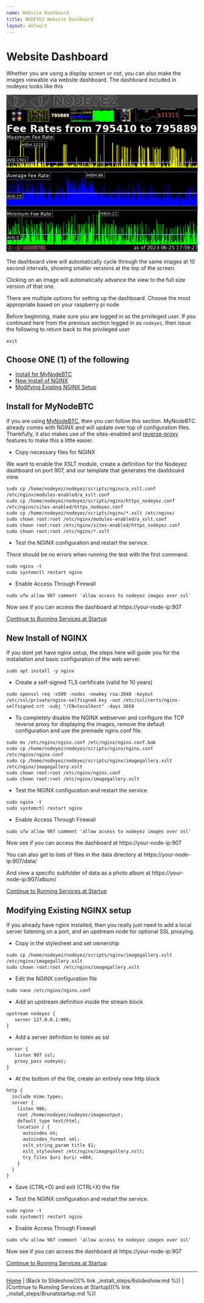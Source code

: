 ```yaml
---
name: Website Dashbaord
title: NODEYEZ Website Dashboard
layout: default
---
```


# Website Dashboard

Whether you are using a display screen or not, you can also make the images 
viewable via website dashboard.  The dashboard included in nodeyez looks like
this

![sample image of dashboard](../images/websitedashboard.png)

The dashboard view will automatically cycle through the same images at 10 second
intervals, showing smaller versions at the top of the screen.  

Clicking on an image will automatically advance the view to the full size 
version of that one.

There are multiple options for setting up the dashboard.  Choose the most
appropriate based on your raspberry pi node

Before beginning, make sure you are logged in as the privileged user.  If you
continued here from the previous section logged in as `nodeyez`, then issue
the following to return back to the privileged user

```shell
exit
```

## Choose ONE (1) of the following

- [Install for MyNodeBTC](#install-for-mynodebtc)
- [New Install of NGINX](#new-install-of-nginx)
- [Modifying Existing NGINX Setup](#modifying-existing-nginx-setup)

## Install for MyNodeBTC

<mash-accordion markdown="1" key="nbcweb1" resource="549a2981-ae65-41e3-b620-6b22bec143cd" button-horizontal-align="center" button-vertical-align="bottom" button-text="Read More" button-variant="solid" button-size="md" loading-indicator-size="14">

<div markdown="1">

If you are using [MyNodeBTC](https://mynodebtc.com/), then you can follow 
this section.  MyNodeBTC already comes with NGINX and will update over top of 
configuration files. Thankfully, it also makes use of the sites-enabled and 
[reverse-proxy](https://docs.nginx.com/nginx/admin-guide/web-server/reverse-proxy/) 
features to make this a little easier.

* Copy necessary files for NGINX

We want to enable the XSLT module, create a definition for the Nodeyez 
dashboard on port 907, and our template that generates the dashboard view.

```shell
sudo cp /home/nodeyez/nodeyez/scripts/nginx/a_xslt.conf /etc/nginx/modules-enabled/a_xslt.conf
sudo cp /home/nodeyez/nodeyez/scripts/nginx/https_nodeyez.conf /etc/nginx/sites-enabled/https_nodeyez.conf
sudo cp /home/nodeyez/nodeyez/scripts/nginx/*.xslt /etc/nginx/
sudo chown root:root /etc/nginx/modules-enabled/a_xslt.conf
sudo chown root:root /etc/nginx/sites-enabled/https_nodeyez.conf
sudo chown root:root /etc/nginx/*.xslt
```

* Test the NGINX configuration and restart the service.

There should be no errors when running the test with the first command.

```shell
sudo nginx -t
sudo systemctl restart nginx
```
  
* Enable Access Through Firewall

```shell
sudo ufw allow 907 comment 'allow access to nodeyez images over ssl'
```
 
Now see if you can access the dashboard at https://your-node-ip:907

[Continue to Running Services at Startup](./install-6-runatstartup.md)

</div>

</mash-accordion>




## New Install of NGINX

<mash-accordion markdown="1" key="nbcweb2" resource="549a2981-ae65-41e3-b620-6b22bec143cd" button-horizontal-align="center" button-vertical-align="bottom" button-text="Read More" button-variant="solid" button-size="md" loading-indicator-size="14">

<div markdown="1">

If you dont yet have nginx setup, the steps here will guide you for the installation
and basic configuration of the web server.

```shell
sudo apt install -y nginx
```

* Create a self-signed TLS certificate (valid for 10 years)

```shell
sudo openssl req -x509 -nodes -newkey rsa:2048 -keyout /etc/ssl/private/nginx-selfsigned.key -out /etc/ssl/certs/nginx-selfsigned.crt -subj "/CN=localhost" -days 3650
```

* To completely disable the NGINX webserver and configure the TCP reverse proxy
  for displaying the images, remove the default configuration and use the 
  premade nginx.conf file.

```shell
sudo mv /etc/nginx/nginx.conf /etc/nginx/nginx.conf.bak
sudo cp /home/nodeyez/nodeyez/scripts/nginx/nginx.conf /etc/nginx/nginx.conf
sudo cp /home/nodeyez/nodeyez/scripts/nginx/imagegallery.xslt /etc/nginx/imagegallery.xslt
sudo chown root:root /etc/nginx/nginx.conf
sudo chown root:root /etc/nginx/imagegallery.xslt
```

* Test the NGINX configuration and restart the service.

```shell
sudo nginx -t
sudo systemctl restart nginx
```

* Enable Access Through Firewall

```shell
sudo ufw allow 907 comment 'allow access to nodeyez images over ssl'
```
 
Now see if you can access the dashboard at https://your-node-ip:907

You can also get to lists of files in the data directory at https://your-node-ip:907/data/

And view a specific subfolder of data as a photo album at https://your-node-ip:907/album/

[Continue to Running Services at Startup](./install-6-runatstartup.md)

</div>

</mash-accordion>




## Modifying Existing NGINX setup

<mash-accordion markdown="1" key="nbcweb3" resource="549a2981-ae65-41e3-b620-6b22bec143cd" button-horizontal-align="center" button-vertical-align="bottom" button-text="Read More" button-variant="solid" button-size="md" loading-indicator-size="14">

<div markdown="1">

If you already have nginx installed, then you really just need to add a local 
server listening on a port, and an upstream node for optional SSL proxying.  

* Copy in the stylesheet and set ownership

```shell
sudo cp /home/nodeyez/nodeyez/scripts/nginx/imagegallery.xslt /etc/nginx/imagegallery.xslt
sudo chown root:root /etc/nginx/imagegallery.xslt
```

* Edit the NGINX configuration file

```shell
sudo nano /etc/nginx/nginx.conf
```
  
* Add an upstream definition inside the stream block

```nginx
upstream nodeyez {
   server 127.0.0.1:906;
}
```

* Add a server definition to listen as ssl

```nginx
server {
   listen 907 ssl;
   proxy_pass nodeyez;
}
```
  
* At the bottom of the file, create an entirely new http block

```nginx
http {
  include mime.types;
  server {
    listen 906;
    root /home/nodeyez/nodeyez/imageoutput;
    default_type text/html;
    location / {
      autoindex on;
      autoindex_format xml;
      xslt_string_param title $1;
      xslt_stylesheet /etc/nginx/imagegallery.xslt;
      try_files $uri $uri/ =404;
    }
  }
}
```
  
* Save (CTRL+O) and exit (CTRL+X) the file

* Test the NGINX configuration and restart the service.

```shell
sudo nginx -t
sudo systemctl restart nginx
```

* Enable Access Through Firewall

```shell
sudo ufw allow 907 comment 'allow access to nodeyez images over ssl'
```
 
Now see if you can access the dashboard at https://your-node-ip:907

[Continue to Running Services at Startup](./install-6-runatstartup.md)

</div>

</mash-accordion>



---

[Home](../) | [Back to Slideshow]({% link _install_steps/6slideshow.md %}) | [Continue to Running Services at Startup]({% link _install_steps/8runatstartup.md %})

